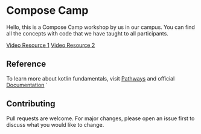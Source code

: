 # Compose Camp

Hello, this is a Compose Camp workshop by us in our campus. You can find all the concepts with code that we have taught to all participants.

[Video Resource 1](https://youtu.be/XmjFqlTRyGc)
[Video Resource 2](https://www.youtube.com/watch?v=zPybEUIrVl4)
## Reference

To learn more about kotlin fundamentals, visit [Pathways](https://developer.android.com/courses/android-basics-compose/course) and official [Documentation](https://kotlinlang.org/docs/home.html)
`

## Contributing
Pull requests are welcome. For major changes, please open an issue first to discuss what you would like to change.
